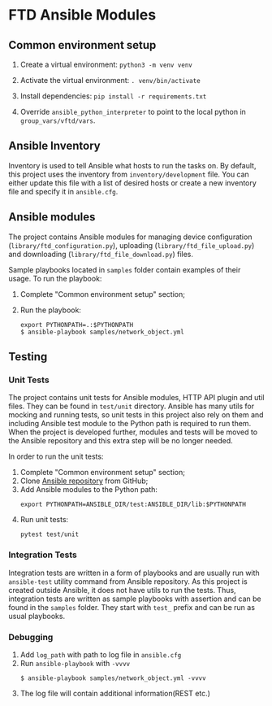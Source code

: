 # FTD Ansible Modules

## Common environment setup
1. Create a virtual environment:
`python3 -m venv venv`

1. Activate the virtual environment:
```. venv/bin/activate```

1. Install dependencies:
`pip install -r requirements.txt`

1. Override `ansible_python_interpreter` to point to the local python in `group_vars/vftd/vars`.

## Ansible Inventory
Inventory is used to tell Ansible what hosts to run the tasks on. By default, this project uses the inventory from `inventory/development` file. You can either update this file with a list of desired hosts or create a new inventory file and specify it in `ansible.cfg`.

## Ansible modules

The project contains Ansible modules for managing device configuration (`library/ftd_configuration.py`), uploading (`library/ftd_file_upload.py`) and downloading (`library/ftd_file_download.py`) files.  

Sample playbooks located in `samples` folder contain examples of their usage. To run the playbook:
 
1. Complete "Common environment setup" section;

1. Run the playbook:
    ```
    export PYTHONPATH=.:$PYTHONPATH
    $ ansible-playbook samples/network_object.yml
    ```

## Testing

### Unit Tests

The project contains unit tests for Ansible modules, HTTP API plugin and util files. They can be found in `test/unit` directory. Ansible has many utils for mocking and running tests, so unit tests
in this project also rely on them and including Ansible test module to the Python path is required to run them. When the project is
developed further, modules and tests will be moved to the Ansible repository and this extra step will be no longer needed.

In order to run the unit tests: 

1. Complete "Common environment setup" section;
1. Clone [Ansible repository](https://github.com/ansible/ansible) from GitHub;
1. Add Ansible modules to the Python path:
    ```
    export PYTHONPATH=ANSIBLE_DIR/test:ANSIBLE_DIR/lib:$PYTHONPATH
    ```
1. Run unit tests:
    ```
    pytest test/unit
    ```
    
### Integration Tests

Integration tests are written in a form of playbooks and are usually run with `ansible-test` utility command from Ansible repository. As this project is created outside Ansible, it 
does not have utils to run the tests. Thus, integration tests are written as sample playbooks with assertion and can be found in the `samples` folder. They start with `test_` prefix and can be 
run as usual playbooks.

### Debugging

1. Add `log_path` with path to log file in `ansible.cfg`
2. Run `ansible-playbook` with `-vvvv`
    ```
    $ ansible-playbook samples/network_object.yml -vvvv
    ```
3. The log file will contain additional information(REST etc.)